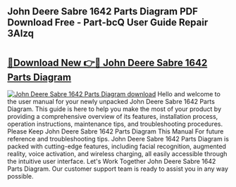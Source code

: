 ## John Deere Sabre 1642 Parts Diagram PDF Download Free - Part-bcQ User Guide Repair 3Alzq

# <h2><a href="http://dfunuui.blite.top/?on=John+Deere+Sabre+1642+Parts+Diagram">🔗Download New 👉🔴 John Deere Sabre 1642 Parts Diagram</a></h2>

[![John Deere Sabre 1642 Parts Diagram download](https://i.imgur.com/lujVjoI.png)](http://dfunuui.blite.top/?on=John+Deere+Sabre+1642+Parts+Diagram)
Hello and welcome to the user manual for your newly unpacked John Deere Sabre 1642 Parts Diagram. This guide is here to help you make the most of your product by providing a comprehensive overview of its features, installation process, operation instructions, maintenance tips, and troubleshooting procedures. Please Keep John Deere Sabre 1642 Parts Diagram This Manual For future reference and troubleshooting tips. John Deere Sabre 1642 Parts Diagram is packed with cutting-edge features, including facial recognition, augmented reality, voice activation, and wireless charging, all easily accessible through the intuitive user interface. Let's Work Together John Deere Sabre 1642 Parts Diagram. Our customer support team is ready to assist you in any way possible.
